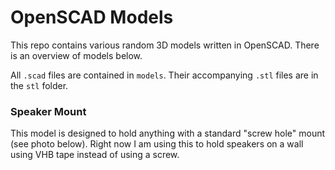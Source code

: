 # OpenSCAD Models
This repo contains various random 3D models written in OpenSCAD. There is an overview of models below.

All `.scad` files are contained in `models`. Their accompanying `.stl` files are in the `stl` folder. 

### Speaker Mount
This model is designed to hold anything with a standard "screw hole" mount (see photo below). Right now I am using this to hold speakers on a wall using VHB
tape instead of using a screw. 